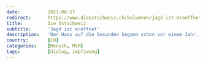 ```yaml
---
date:          2021-08-17
redirect:      https://www.dieostschweiz.ch/kolumnen/jagd-ist-eroeffnet-NYJaWWg
title:         Die Ostschweiz
subtitle:      'Jagd ist eröffnet'
description:   'Der Hass auf die Gesunden begann schon vor einem Jahr. Die Wut der maskentragenden Mehrheit auf die Minderheit jener, die maskenfrei und gesund bleiben wollten, nahm erschreckende Ausmasse an.'
country:       [CH]
categories:    [Mensch, MSM]
tags:          [dialog, impfzwang]
---
```

